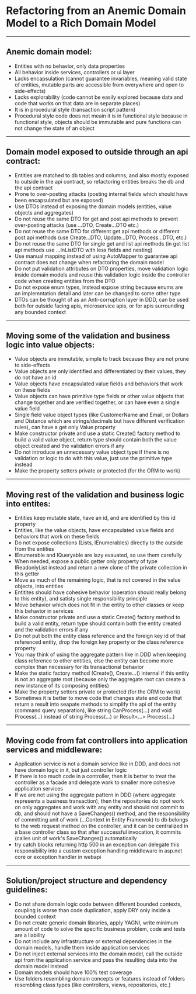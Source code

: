 # Refactoring from an Anemic Domain Model to a Rich Domain Model
-----------------------------------------------------------------------------------------------------
## Anemic domain model:
* Entities with no behavior, only data properties
* All behavior inside services, controllers or ui layer
* Lacks encapsulation (cannot guarantee invariables, meaning valid state of entities, mutable parts are accessible from everywhere and open to side-effects)
* Lacks explorability (code cannot be easily explored because data and code that works on that data are in separate places)
* It is in procedural style (transaction script pattern)
* Procedural style code does not meain it is in functional style because in functional style, objects should be immutable and pure functions can not change the state of an object
-----------------------------------------------------------------------------------------------------
## Domain model exposed to outside through an api contract:
* Entities are matched to db tables and columns, and also mostly exposed to outside in the api contract, so refactoring entities breaks  the db and the api contract
* Prone to over-posting attacks (posting internal fields which should have been encapsulated but are exposed)
* Use DTOs instead of exposing the domain models (entities, value objects and aggregates)
* Do not reuse the same DTO for get and post api methods to prevent over-posting attacks (use ...DTO, Create...DTO etc.)
* Do not reuse the same DTO for different get api methods or different post api methods (use Create...DTO, Update...DTO, Process...DTO, etc.)
* Do not reuse the same DTO for single get and list api methods (in get list api methods use ...InListDTO with less fields and nesting)
* Use manual mapping instead of using AutoMapper to guarantee api contract does not change when refactoring the domain model
* Do not put validation attributes on DTO properties, move validation logic inside domain models and reuse this validation logic inside the controller code when creating entities from the DTO
* Do not expose enum types, instead expose string because enums are an implemntation detail and later can be changed to some other type
* DTOs can be thought of as an Anti-corruption layer in DDD, can be used both for outside facing apis, microservice apis, or for apis surrounding any bounded context
-----------------------------------------------------------------------------------------------------
## Moving some of the validation and business logic into value objects:
* Value objects are immutable, simple to track because they are not prune to side-effects
* Value objects are only identified and differentiated by their values, they do not have an id
* Value objects have encapsulated value fields and behaviors that work on these fields
* Value objects can have primitive type fields or other value objects that change together and are verified together, or can have even a single value field
* Single field value object types (like CustomerName and Email, or Dollars and Distance which are strings/decimals but have different verification rules), can have a get only Value property
* Make constructor private and use a static Create() factory method to build a valid value object, return type should contain both the value object created and the validation errors if any
* Do not introduce an unnecessary value object type if there is no validation or logic to do with this value, just use the primitive type instead
* Make the property setters private or protected (for the ORM to work)
-----------------------------------------------------------------------------------------------------
## Moving rest of the validation and business logic into entites:
* Entities keep mutable state, have an id, and are identified by this id property
* Entities, like the value objects, have encapsulated value fields and behaviors that work on these fields
* Do not expose collections (Lists, IEnumerables) directly to the outside from the entities
* IEnumerable and IQueryable are lazy evauated, so use them carefully
* When needed, expose a public getter only property of type IReadonlyList instead and return a new clone of the private collection in this getter
* Move as much of the remaining logic, that is not covered in the value objects, into entities
* Entitites should have cohesive behavior (operation should really belong to this entity), and satisty single responsibility principle
* Move behavior which does not fit in the entity to other classes or keep this behavior in services
* Make constructor private and use a static Create() factory method to build a valid entity, return type should contain both the entity  created and the validation errors if any
* Do not put both the entity class reference and the foreign key id of that referenced entity, drop the foreign key property or the class reference property
* You may think of using the aggregate pattern like in DDD when keeping class reference to other entities, else the entity can become more complex than necessary for its transactional behavior
* Make the static factory method (Create(), Create...() internal if this entity is not an aggregate root (because only the aggregate root can create a new instance of its composing entities)
* Make the property setters private or protected (for the ORM to work)
* Sometimes it is better to move code that changes state and code that return a result into seapate methods to simplify the api of the entity (command query separation), like string CanProcess(...) and void Process(...) instead of string Process(...) or Result<...> Process(...)
-----------------------------------------------------------------------------------------------------
## Moving code from fat controllers into application services and middleware:
* Application service is not a domain service like in DDD, and does not have domain logic in it, but just controller logic
* If there is too much code in a controller, then it is better to treat the controller as a facade and delegate work to smaller more cohesive application services
* If we are not using the aggregate pattern in DDD (where aggregate represents a business transaction), then the repositories do npot work on only aggregates and work with any entity and should not commit to db, and should not have a SaveChanges() method, and the responsibility of committing unit of work (...Context in Entity Framewok) to db belongs to the web request method on the controller, and it can be centralized in a base controller class so that after successful invocation, it commits (calles unit of work's SaveChanges() automatically
* try catch blocks returning http 500 in an exception can delegate this responsibility into a custom exception handling middleware in asp.net core or exception handler in webapi
-----------------------------------------------------------------------------------------------------
## Solution/project structure and dependency guidelines:
* Do not share domain logic code between different bounded contexts, coupling is worse than code duplication, apply DRY only inside a bounded context
* Do not create generic domain libraries, apply YAGNI, write minimum amount of code to solve the specific business problem, code and tests are a liability
* Do not include any infrastructure or external dependencies in the domain models, handle them inside application services
* Do not inject external services into the domain model, call the outside api from the application service and pass the resulting data into the domain model instead
* Domain models should have 100% test coverage
* Use folders resembling domain concepts or features instead of folders resembling class types (like controllers, views, repositories, etc.)
